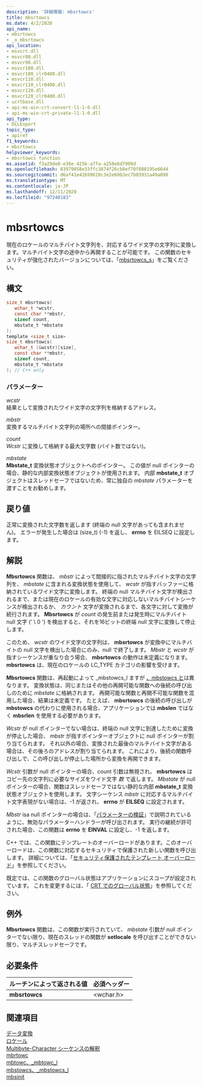 ```yaml
---
description: '詳細情報: mbsrtowcs'
title: mbsrtowcs
ms.date: 4/2/2020
api_name:
- mbsrtowcs
- _o_mbsrtowcs
api_location:
- msvcrt.dll
- msvcr80.dll
- msvcr90.dll
- msvcr100.dll
- msvcr100_clr0400.dll
- msvcr110.dll
- msvcr110_clr0400.dll
- msvcr120.dll
- msvcr120_clr0400.dll
- ucrtbase.dll
- api-ms-win-crt-convert-l1-1-0.dll
- api-ms-win-crt-private-l1-1-0.dll
api_type:
- DLLExport
topic_type:
- apiref
f1_keywords:
- mbsrtowcs
helpviewer_keywords:
- mbsrtowcs function
ms.assetid: f3a29de8-e36e-425b-a7fa-a258e6d7909d
ms.openlocfilehash: 83979058e33ffc3874f26cb8ef70f888195e6644
ms.sourcegitcommit: d6af41e42699628c3e2e6063ec7b03931a49a098
ms.translationtype: MT
ms.contentlocale: ja-JP
ms.lasthandoff: 12/11/2020
ms.locfileid: "97240183"
---
```

# <a name="mbsrtowcs"></a>mbsrtowcs

現在のロケールのマルチバイト文字列を、対応するワイド文字の文字列に変換します。マルチバイト文字の途中から再開することが可能です。 この関数のセキュリティが強化されたバージョンについては、「[mbsrtowcs_s](mbsrtowcs-s.md)」をご覧ください。

## <a name="syntax"></a>構文

```C
size_t mbsrtowcs(
   wchar_t *wcstr,
   const char **mbstr,
   sizeof count,
   mbstate_t *mbstate
);
template <size_t size>
size_t mbsrtowcs(
   wchar_t (&wcstr)[size],
   const char **mbstr,
   sizeof count,
   mbstate_t *mbstate
); // C++ only
```

### <a name="parameters"></a>パラメーター

*wcstr*<br/>
結果として変換されたワイド文字の文字列を格納するアドレス。

*mbstr*<br/>
変換するマルチバイト文字列の場所への間接ポインター。

*count*<br/>
*Wcstr* に変換して格納する最大文字数 (バイト数ではない)。

*mbstate*<br/>
**Mbstate_t** 変換状態オブジェクトへのポインター。 この値が null ポインターの場合、静的な内部変換状態オブジェクトが使用されます。 内部 **mbstate_t** オブジェクトはスレッドセーフではないため、常に独自の *mbstate* パラメーターを渡すことをお勧めします。

## <a name="return-value"></a>戻り値

正常に変換された文字数を返します (終端の null 文字があっても含まれません)。 エラーが発生した場合は (size_t) (-1) を返し、 **errno** を EILSEQ に設定します。

## <a name="remarks"></a>解説

**Mbsrtowcs** 関数は、 *mbstr* によって間接的に指されたマルチバイト文字の文字列を、 *mbstate* に含まれる変換状態を使用して、 *wcstr* が指すバッファーに格納されているワイド文字に変換します。 終端の null マルチバイト文字が検出されるまで、または現在のロケールの有効な文字に対応しないマルチバイトシーケンスが検出されるか、 *カウント* 文字が変換されるまで、各文字に対して変換が続行されます。 **Mbsrtowcs** が *count* の発生前または発生時にマルチバイト null 文字 (' \ 0 ') を検出すると、それを16ビットの終端 null 文字に変換して停止します。

このため、 *wcstr* のワイド文字の文字列は、 **mbsrtowcs** が変換中にマルチバイトの null 文字を検出した場合にのみ、null で終了します。 *Mbstr* と *wcstr* が指すシーケンスが重なり合う場合、 **mbsrtowcs** の動作は未定義になります。 **mbsrtowcs** は、現在のロケールの LC_TYPE カテゴリの影響を受けます。

**Mbsrtowcs** 関数は、再起動によって _mbstowcs_l ますが [、mbstowcs と](mbstowcs-mbstowcs-l.md)は異なります。 変換状態は、同じまたはその他の再開可能な関数への後続の呼び出しのために *mbstate* に格納されます。 再開可能な関数と再開不可能な関数を混用した場合、結果は未定義です。  たとえば、 **mbsrtowcs** の後続の呼び出しが **mbstowcs** の代わりに使用される場合、アプリケーションでは **mbslen** ではなく **mbsrlen** を使用する必要があります。

*Wcstr* が null ポインターでない場合は、終端の null 文字に到達したために変換が停止した場合、 *mbstr* が指すポインターオブジェクトに null ポインターが割り当てられます。 それ以外の場合、変換された最後のマルチバイト文字がある場合は、その後ろのアドレスが割り当てられます。 これにより、後続の関数呼び出しで、この呼び出しが停止した場所から変換を再開できます。

*Wcstr* 引数が null ポインターの場合、count 引数は無視され、 **mbsrtowcs** はコピー先の文字列に必要なサイズをワイド文字 *数* で返します。 *Mbstate* が null ポインターの場合、関数はスレッドセーフではない静的な内部 **mbstate_t** 変換状態オブジェクトを使用します。 文字シーケンス *mbstr* に対応するマルチバイト文字表現がない場合は、-1 が返され、 **errno** が **EILSEQ** に設定されます。

*Mbstr* isa null ポインターの場合は、「[パラメーターの検証](../../c-runtime-library/parameter-validation.md)」で説明されているように、無効なパラメーターハンドラーが呼び出されます。 実行の継続が許可された場合、この関数は **errno** を **EINVAL** に設定し、-1 を返します。

C++ では、この関数にテンプレートのオーバーロードがあります。このオーバーロードは、この関数に対応するセキュリティで保護された新しい関数を呼び出します。 詳細については、「[セキュリティ保護されたテンプレート オーバーロード](../../c-runtime-library/secure-template-overloads.md)」を参照してください。

既定では、この関数のグローバル状態はアプリケーションにスコープが設定されています。 これを変更するには、「 [CRT でのグローバル状態](../global-state.md)」を参照してください。

## <a name="exceptions"></a>例外

**Mbsrtowcs** 関数は、この関数が実行されていて、 *mbstate* 引数が null ポインターでない限り、現在のスレッドの関数が **setlocale** を呼び出すことができない限り、マルチスレッドセーフです。

## <a name="requirements"></a>必要条件

|ルーチンによって返される値|必須ヘッダー|
|-------------|---------------------|
|**mbsrtowcs**|\<wchar.h>|

## <a name="see-also"></a>関連項目

[データ変換](../../c-runtime-library/data-conversion.md)<br/>
[ロケール](../../c-runtime-library/locale.md)<br/>
[Multibyte-Character シーケンスの解釈](../../c-runtime-library/interpretation-of-multibyte-character-sequences.md)<br/>
[mbrtowc](mbrtowc.md)<br/>
[mbtowc、_mbtowc_l](mbtowc-mbtowc-l.md)<br/>
[mbstowcs、_mbstowcs_l](mbstowcs-mbstowcs-l.md)<br/>
[mbsinit](mbsinit.md)<br/>
